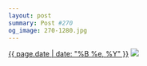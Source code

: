 ```yaml
---
layout: post
summary: Post #270
og_image: 270-1280.jpg
---
```


<p>
  <time><a href="/270">{{ page.date | date: "%B %e, %Y" }}</a></time>
  <a href="/270"><img src="{{ site.assets_url }}/270-640.jpg" srcset="{{ site.assets_url }}/270-1280.jpg 1280w, {{ site.assets_url }}/270-960.jpg 960w, {{ site.assets_url }}/270-640.jpg 640w, {{ site.assets_url }}/270-320.jpg 320w" sizes="(min-width: 700px) 50vw, calc(100vw - 2rem)" /></a>
</p>
